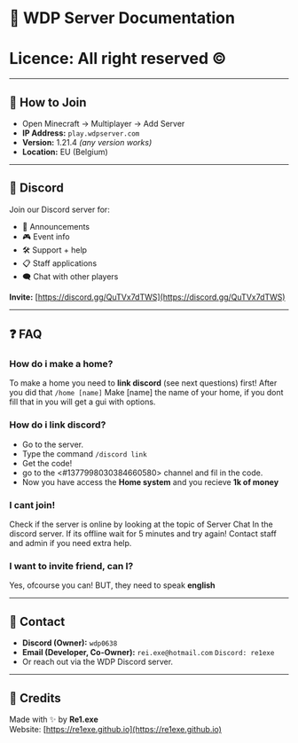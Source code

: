 # 📄 WDP Server Documentation

# Licence: All right reserved ©
---

## 🧭 How to Join

- Open Minecraft → Multiplayer → Add Server  
- **IP Address:** `play.wdpserver.com`  
- **Version:** 1.21.4 *(any version works)*  
- **Location:** EU (Belgium)

---

## 💬 Discord

Join our Discord server for:

- 📢 Announcements  
- 🎮 Event info  
- 🛠 Support + help  
- 📋 Staff applications  
- 🗨 Chat with other players

**Invite:** [https://discord.gg/QuTVx7dTWS](https://discord.gg/QuTVx7dTWS)

---

## ❓ FAQ

### How do i make a home?
To make a home you need to **link discord** (see next questions) first!
After you did that
`/home [name]`
	Make [name] the name of your home, if you dont fill that in you will get a gui with options.

### How do i link discord?
- Go to the server.
- Type the command `/discord link`
- Get the code!
- go to the <#1377998030384660580> channel and fil in the code.
- Now you have access the **Home system** and you recieve **1k of money**

### I cant join!
Check if the server is online by looking at the topic of Server Chat In the discord server.
If its offline wait for 5 minutes and try again!
Contact staff and admin if you need extra help.

### I want to invite friend, can I?
Yes, ofcourse you can!
BUT, they need to speak **english**

---

## 🔧 Contact

- **Discord (Owner):** `wdp0638` 
- **Email (Developer, Co-Owner):** `rei.exe@hotmail.com` `Discord: re1exe`
- Or reach out via the WDP Discord server.

---

## 👑 Credits

Made with ✨ by **Re1.exe**  
Website: [https://re1exe.github.io](https://re1exe.github.io)  
